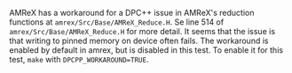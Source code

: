 
AMReX has a workaround for a DPC++ issue in AMReX's reduction functions at
`amrex/Src/Base/AMReX_Reduce.H`.  Se line 514 of
`amrex/Src/Base/AMReX_Reduce.H` for more detail.  It seems that the issue is
that writing to pinned memory on device often fails.  The workaround is
enabled by default in amrex, but is disabled in this test.  To enable it for
this test, `make` with `DPCPP_WORKAROUND=TRUE`.
